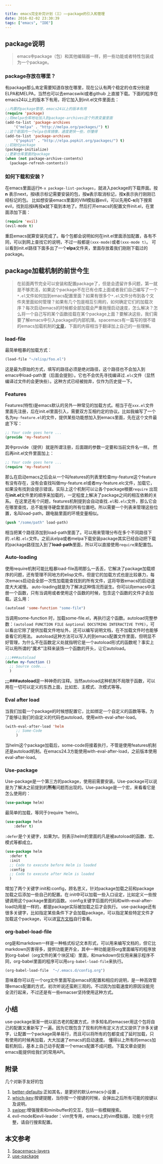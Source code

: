 ```yaml
---

title: emacs完全补完计划（三）——package的引入和管理
date: 2016-02-02 23:30:39
tags: ["emacs", "IDE"]
---
```

<!-- toc -->

## package说明
> emacs中package（包）和其他编辑器一样，把一些功能或者特性包装成为一个package。

### package存放在哪里？
有package那么肯定需要知道存放在哪里，现在公认有两个稳定的仓库分别是ELPA和MELPA，当然也可以去emacswiki或者github 上直接下载。下面的程序在emacs24以上的版本下有用，将它加入到init.el文件里面去：
```lisp
;;内置的package管理，emacs24以上的版本有用
(require 'package)
;;将melpa仓库地址加入到package-archives这个列表变量里面
(add-to-list 'package-archives
    '("melpa" . "http://melpa.org/packages/") t)
;;这个是国内一个elpa仓库镜像，速度更快一些，你懂得
(add-to-list 'package-archives 
    '("popkit" . "http://elpa.popkit.org/packages/") t)
;;初始化package
(package-initialize)
;;更新仓库里面的package
(when (not package-archive-contents)
  (package-refresh-contents))
```

<!--more-->
### 如何下载和安装？
在emacs里面运行`M-x package-list-packages`，就进入package的下载界面。按 **n** 表示next，按**i**表示标记需要安装的包，按**u**表示取消标记，按**x**表示执行刚刚已经标记的包。
比如想安装emacs里面的VIM模拟器evil，可以先用**C-s**向下搜索evil，找到后按**i**再按**x**就下载到本地了。然后打开emacs的配置文件init.el，在里面添加下面：
```lisp
(require 'evil)
(evil-mode t)
```
重启emacs就算安装完成了。每个包都会说明如何在init.el里面添加配置，各有不同，可以到网上查找它的说明，不过一般都是`(xxx-mode)`或者`(xxx-mode t)`。
可以看到init.el路径下面多出了一个**elpa**文件夹，里面存放着我们刚刚下载过的package。

## package加载机制的前世今生
> 在前面两节完全可以安装和配置package了，但是会遗留许多问题，第一就是不够灵活，如果这个package不在已有仓库上面或者我们自己编写了一个`*.el`文件如何加到emacs配置里面？如果有很多个`*.el`文件分布到各个文件夹里面如何管理？如果有几个包是相互引用的，如何确定它们的加载次序？每次启动emacs的时候都全部加载会严重拖慢启动速度，怎么解决？怎么将一个自己写的某个函数挂载在某个package上面？要解决这些，我们需要了解emacs中引入package的内部机理。spacemacs有一篇写的很不错的emacs加载机制的[文章](https://github.com/syl20bnr/spacemacs/blob/develop/doc/LAYERS.org)，下面的内容相当于翻译加上自己的一些理解。

### load-file
最简单粗暴的加载方式：
```lisp
(load-file "~/elisp/foo.el")
```
这是最为原始的方式，填写的路径必须是绝对路径，这个路径也不会加入到emacs中load-path里（后面会提到）。它也不会优先寻找编译过`.elc`文件（显然编译过文件的会更快些）。这种方式已经被抛弃，仅作为历史提一下。
### Features
Features(特性)是emacs默认的另外一种常见的加载方式。相当于在`xxx.el`文件里面先注册，后在init.el里面引入，需要双方互相约定的协议。比如我编写了一个名为`my-feature.el`的文件，提供某些功能想加入到emacs里面，先在这个文件最底下写：
```lisp
;; Your code goes here ...
(provide 'my-feature)
```
其中provide（提供）就是所谓注册，后面跟的参数一定要和当前文件名一样。
然后再init.el文件里面加上：
```lisp
;; Your code goes here ...
(require 'my-feature)
```
那么在启动emacs之后会从一个叫features的列表里检查my-feature这个feature有没有存在，没有会查找叫做my-feature.el或者my-feature.elc文件，加载它，如果没有找到会提示错误。实际上这个机制可以让各个package根据`require` 出现在**init.el**文件里的顺序来加载的，一定程度上解决了package之间的相互依赖的关系。
在这里还有个问题，features机制提到会自动查找`.el`和`.elc`文件，那么它会在哪里查找，总不能搜寻硬盘里面的所有位置吧。所以需要一个列表来管理这些位置，名叫load-path，跟电脑里面的环境变量相似。
```lisp
(push "/some/path" load-path)
```
相当把某个路径添加到load-path里面了。可以用来管理分布在多个不同路径下的`.el`和`.elc`文件。之前从elpa或者melpa下载安装package其实已经自动把下载的package路径加入到了**load-path**里面，所以可以直接使用`require`来配置包。
### Auto-loading
使用require机制可能比粗暴load-file高明那么一丢丢，它解决了package加载顺序的问题，还有管理不同地方的elisp文件。但是它的加载方式也是比较暴力，每次emacs启动会全部一次性加载能查找到的所有文件，这将导致emacs的启动速度大大减慢。
auto-loading就是为了解决这种情况而诞生。你可以向emacs中注册一个函数，只有当调用或者使用这个函数的时候，包含这个函数的文件才会加载。这么用：
```lisp
(autoload 'some-function "some-file")
```
当调用some-function 时，加载some-file.el，再执行这个函数。autoload完整参数：`(autoload FUNCTION FILE &optional DOCSTRING INTERACTIVE TYPE)`，可以看出它除了提供加载文件地址外，还可以编写说明文档，在不加载文件时也能够查看它的用法。
autoload这种方法可以写入的到emacs配置文件里面，但明显不好管理，为什么不在函数定义处就指明它是一个autoload形式的函数呢？事实上可以用所谓的"魔术"注释来装饰一个函数的开头，让它autoload。
```lisp
;;;###autoload
(defun my-function ()
  ;; Source code...
  )
```
**;;;###autoload**是一种神奇的注释。当然autoload这种机制不局限于函数，可以用在一切可以定义的东西上面，比如宏、主模式、次模式等等。
### Eval after load
当我们加载一个package的时候想配置它，比如绑定一个自定义的函数等等。为了能够让我们的自定义的代码也autoload，使用with-eval-after-load。
```lisp
(with-eval-after-load 'helm
     ;; Some-Code
     )
```
当helm这个package加载后，some-code将接着执行，不管是使用features机制还是autoload机制。在emacs24.3方能使用with-eval-after-load，之前版本使用eval-after-load。
### Use-package
Use-package是一个第三方的package，使用前需要安装。Use-package可以说是为了解决之前提到的**所有**问题而出现的。Use-package是一个宏，来看看它是怎么使用的：
```lisp
(use-package helm)
```
最简单的加载，等同于(require 'helm)。

```lisp
(use-package helm
    :defer t)
```
`:defer`是个关键字，如果为t，则表示helm的里面的凡是被autoload的函数、宏、模式等都成立。
```lisp
(use-package helm
  :defer t
  :init
  ;; Code to execute before Helm is loaded
  :config
  ;; Code to execute after Helm is loaded
  )
```
增加了两个关键字:init和:config，顾名思义，针对package加载之前和package加载之后添加一些自己的配置。在:init中可以加载一些入口设定，比如定义一些按键调用这个package里面的函数。:config关键字后面的代码和with-eval-after-load功用是一样的，都是package实际被加载之后才会执行。
use-package还有很多关键字，比如指定某些条件下才会加载package，可以指定某些特定文件才加载这个package，可以进[官方文档](https://github.com/jwiegley/use-package)自行查看。
### org-babel-load-file 
org是和markdown一样是一种格式标记文本形式，可以用来编写文档的，但它比markdown厉害得多，提供功能更齐全，其中一种功能是将org里面编写的程序放到org-babel（org文件的某个块区域）里面，和markdown仅仅用来展示程序不同，org-babel里面的程序可以用`org-babel-load-file`来执行。
```lisp
(org-babel-load-file  "~/.emacs.d/config.org")
```
意味着你可以在一个org文件里面写出emacs的配置和相应的说明，是一种高效管理emacs配置的方式，初次听说还蛮刷三观的。不过因为加载速度的原因没能完全流行起来，不过还是有一些emacser坚持使用这种方式。
## 小结
use-package渐渐一统以前古老的配置方式，许多知名的emacser用这个包将自己的配置又重新写了一遍。因为它既包含了现有的所有定义方式又提供了许多关键字，让配置一个package简单易行，而且可以将所有的包都变成了延时加载，只有使用的时候再加载，大大加速了emacs的启动速度。
懂得以上所有的emacs加载机制后，基本上自己动手配置一个emacs配置不成问题。下篇文章会提到emacs能提供给我们的常用API。

## 附录

几个对新手友好的包

1. [better-defaults](https://github.com/technomancy/better-defaults):正如其名，是更好的默认emacs小设置 。
2. [which-key](https://github.com/justbur/emacs-which-key):按键提醒，当你按一个按键的时候，会弹出之后所有可能的按键以及说明。
3. [swiper](https://github.com/abo-abo/swiper):增强搜索和minibuffer的交互，包括一些模糊搜索。
4. evil-mode和evil-leader：vim党专用，emacs上的vim模拟器，功能十分完整，请自行搜索配置。

## 本文参考
1. [Spacemacs-layers](https://github.com/syl20bnr/spacemacs/blob/develop/doc/LAYERS.org)
2. [use-package](https://github.com/jwiegley/use-package)

